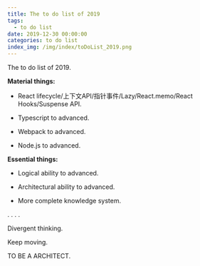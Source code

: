 ```yaml
---
title: The to do list of 2019
tags:
  - to do list
date: 2019-12-30 00:00:00
categories: to do list
index_img: /img/index/toDoList_2019.png
---
```

The to do list of 2019.

<!-- more -->

**Material things:**

- React lifecycle/上下文API/指针事件/Lazy/React.memo/React Hooks/Suspense API.

- Typescript to advanced.

- Webpack to advanced.

- Node.js to advanced.


**Essential things:**

- Logical ability to advanced.

- Architectural ability to advanced.

- More complete knowledge system.

.
.
.
.

Divergent thinking.

Keep moving.

TO BE A ARCHITECT.